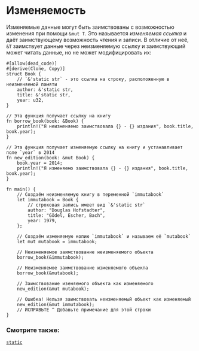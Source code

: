 # Изменяемость

Изменяемые данные могут быть заимствованы с возможностью 
изменения при помощи `&mut T`. Это называется 
*изменяемая ссылка* и даёт заимствующему 
возможность чтения и записи. В отличие от неё, 
`&T` заимствует данные через неизменяемую 
ссылку и заимствующий может читать данные, но не может 
модифицировать их:

```rust,editable,ignore,mdbook-runnable
#[allow(dead_code)]
#[derive(Clone, Copy)]
struct Book {
    // `&'static str` - это ссылка на строку, расположенную в неизменяемой памяти
    author: &'static str,
    title: &'static str,
    year: u32,
}

// Эта функция получает ссылку на книгу
fn borrow_book(book: &Book) {
    println!("Я неизменяемо заимствовала {} - {} издания", book.title, book.year);
}

// Эта функция получает изменяемую ссылку на книгу и устанавливает поле `year` в 2014
fn new_edition(book: &mut Book) {
    book.year = 2014;
    println!("Я изменяемо заимствовала {} - {} издания", book.title, book.year);
}

fn main() {
    // Создаём неизменяемую книгу в переменной `immutabook`
    let immutabook = Book {
        // строковая запись имеет вид `&'static str`
        author: "Douglas Hofstadter",
        title: "Gödel, Escher, Bach",
        year: 1979,
    };

    // Создаём изменяемую копию `immutabook` и называем её `mutabook`
    let mut mutabook = immutabook;
    
    // Неизменяемое заимствование неизменяемого объекта
    borrow_book(&immutabook);

    // Неизменяемое заимствование изменяемого объекта
    borrow_book(&mutabook);
    
    // Заимствование изеняемого объекта как изменяемого
    new_edition(&mut mutabook);
    
    // Ошибка! Нельзя заимствовать неизменяемый объект как изменяемый
    new_edition(&mut immutabook);
    // ИСПРАВЬТЕ ^ Добавьте примечание для этой строки
}
```

### Смотрите также:

[`static`](../lifetime/static_lifetime.md)
